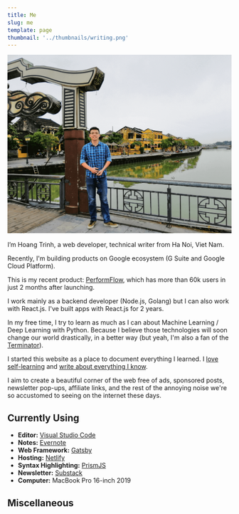 ```yaml
---
title: Me
slug: me
template: page
thumbnail: '../thumbnails/writing.png'
---
```


![Me](../images/hoang_cover.png)

I’m Hoang Trinh, a web developer, technical writer from Ha Noi, Viet Nam.

Recently, I'm building products on Google ecosystem (G Suite and Google Cloud Platform).

This is my recent product: [PerformFlow](https://gsuite.google.com/marketplace/app/performflow_form_publisher_approvals_wor/175817313914 'PerformFlow'), which has more than 60k users in just 2 months after launching.

I work mainly as a backend developer (Node.js, Golang) but I can also work with React.js. I've built apps with React.js for 2 years.

In my free time, I try to learn as much as I can about Machine Learning / Deep Learning with Python. Because I believe those technologies will soon change our world drastically, in a better way (but yeah, I'm also a fan of the [Terminator](<https://en.wikipedia.org/wiki/Terminator_(character)>)).

I started this website as a place to document everything I learned. I [love self-learning](/) and [write about everything I know](/blog).

I aim to create a beautiful corner of the web free of ads, sponsored posts, newsletter pop-ups, affiliate links, and the rest of the annoying noise we're so accustomed to seeing on the internet these days.

## Currently Using

- **Editor:** [Visual Studio Code](https://code.visualstudio.com/)
- **Notes:** [Evernote](https://evernote.com/)
- **Web Framework:** [Gatsby](https://gatsbyjs.org)
- **Hosting:** [Netlify](https://netlify.com)
- **Syntax Highlighting:** [PrismJS](http://prismjs.com/)
- **Newsletter:** [Substack](https://substack.com/)
- **Computer:** MacBook Pro 16-inch 2019

## Miscellaneous
